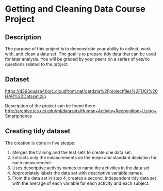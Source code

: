 # Getting and Cleaning Data Course Project
## Description

The purpose of this project is to demonstrate your ability to collect, work with, and clean a data set. The goal is to prepare tidy data that can be used for later analysis. You will be graded by your peers on a series of yes/no questions related to the project.

## Dataset

https://d396qusza40orc.cloudfront.net/getdata%2Fprojectfiles%2FUCI%20HAR%20Dataset.zip

Description of the project can be found there:
http://archive.ics.uci.edu/ml/datasets/Human+Activity+Recognition+Using+Smartphones

## Creating tidy dataset

The creation is done in five stepps:

1. Merges the training and the test sets to create one data set.
2. Extracts only the measurements on the mean and standard deviation for each measurement.
3. Uses descriptive activity names to name the activities in the data set
4. Appropriately labels the data set with descriptive variable names.
5. From the data set in step 4, creates a second, independent tidy data set with the average of each variable for each activity and each subject.
